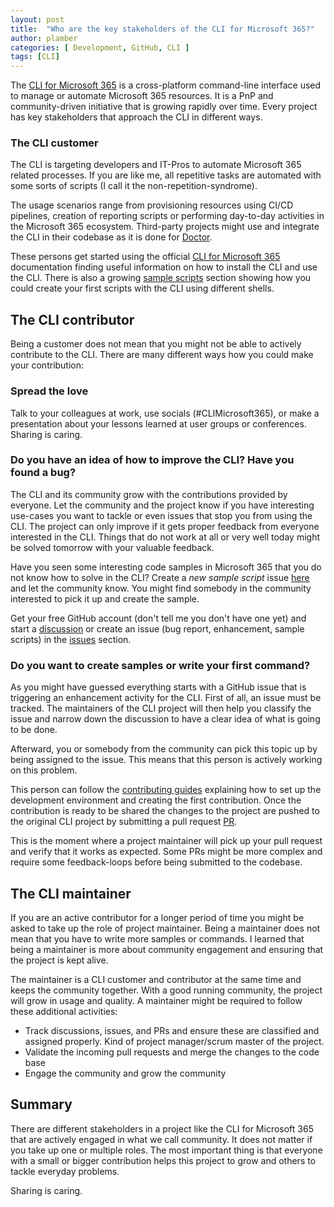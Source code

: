 ```yaml
---
layout: post
title:  "Who are the key stakeholders of the CLI for Microsoft 365?"
author: plamber
categories: [ Development, GitHub, CLI ]
tags: [CLI]
---
```

The [CLI for Microsoft 365](https://github.com/pnp/cli-microsoft365) is a cross-platform command-line interface used to manage or automate Microsoft 365 resources. It is a PnP and community-driven initiative that is growing rapidly over time. Every project has key stakeholders that approach the CLI in different ways.

### The CLI customer
The CLI is targeting developers and IT-Pros to automate Microsoft 365 related processes. If you are like me, all repetitive tasks are automated with some sorts of scripts (I call it the non-repetition-syndrome).

The usage scenarios range from provisioning resources using CI/CD pipelines, creation of reporting scripts or performing day-to-day activities in the Microsoft 365 ecosystem. Third-party projects might use and integrate the CLI in their codebase as it is done for [Doctor](https://github.com/estruyf/doctor).

These persons get started using the official [CLI for Microsoft 365](https://pnp.github.io/cli-microsoft365/) documentation finding useful information on how to install the CLI and use the CLI. There is also a growing [sample scripts](https://pnp.github.io/cli-microsoft365/sample-scripts/) section showing how you could create your first scripts with the CLI using different shells.

## The CLI contributor
Being a customer does not mean that you might not be able to actively contribute to the CLI. There are many different ways how you could make your contribution:

### Spread the love
Talk to your colleagues at work, use socials (#CLIMicrosoft365), or make a presentation about your lessons learned at user groups or conferences. Sharing is caring.

### Do you have an idea of how to improve the CLI? Have you found a bug?
The CLI and its community grow with the contributions provided by everyone. Let the community and the project know if you have interesting use-cases you want to tackle or even issues that stop you from using the CLI. The project can only improve if it gets proper feedback from everyone interested in the CLI. Things that do not work at all or very well today might be solved tomorrow with your valuable feedback.

Have you seen some interesting code samples in Microsoft 365 that you do not know how to solve in the CLI? Create a *new sample script* issue [here](https://github.com/pnp/cli-microsoft365/issues) and let the community know. You might find somebody in the community interested to pick it up and create the sample.

Get your free GitHub account (don't tell me you don't have one yet) and start a [discussion](https://github.com/pnp/cli-microsoft365/discussions) or create an issue (bug report, enhancement, sample scripts) in the [issues](https://github.com/pnp/cli-microsoft365/issues) section.

### Do you want to create samples or write your first command?
As you might have guessed everything starts with a GitHub issue that is triggering an enhancement activity for the CLI. First of all, an issue must be tracked. The maintainers of the CLI project will then help you classify the issue and narrow down the discussion to have a clear idea of what is going to be done.

Afterward, you or somebody from the community can pick this topic up by being assigned to the issue. This means that this person is actively working on this problem.

This person can follow the [contributing guides](https://github.com/pnp/cli-microsoft365/wiki) explaining how to set up the development environment and creating the first contribution. Once the contribution is ready to be shared the changes to the project are pushed to the original CLI project by submitting a pull request [PR](https://github.com/pnp/cli-microsoft365/pulls).

This is the moment where a project maintainer will pick up your pull request and verify that it works as expected. Some PRs might be more complex and require some feedback-loops before being submitted to the codebase.

## The CLI maintainer
If you are an active contributor for a longer period of time you might be asked to take up the role of project maintainer. Being a maintainer does not mean that you have to write more samples or commands. I learned that being a maintainer is more about community engagement and ensuring that the project is kept alive. 

The maintainer is a CLI customer and contributor at the same time and keeps the community together. With a good running community, the project will grow in usage and quality. A maintainer might be required to follow these additional activities:
- Track discussions, issues, and PRs and ensure these are classified and assigned properly. Kind of project manager/scrum master of the project.
- Validate the incoming pull requests and merge the changes to the code base
- Engage the community and grow the community 

## Summary
There are different stakeholders in a project like the CLI for Microsoft 365 that are actively engaged in what we call community. It does not matter if you take up one or multiple roles. The most important thing is that everyone with a small or bigger contribution helps this project to grow and others to tackle everyday problems. 


Sharing is caring.